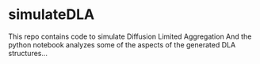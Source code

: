 # simulateDLA
This repo contains code to simulate Diffusion Limited Aggregation 
And the python notebook analyzes some of the aspects of the generated DLA structures...

